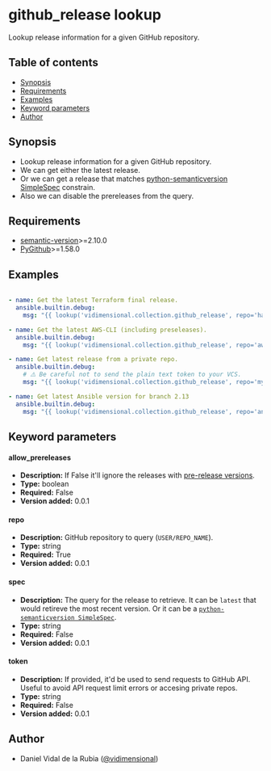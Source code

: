 # github_release lookup

Lookup release information for a given GitHub repository.

## Table of contents

- [Synopsis](#synopsis)
- [Requirements](#requirements)
- [Examples](#examples)
- [Keyword parameters](#keyword-parameters)
- [Author](#author)

## Synopsis

- Lookup release information for a given GitHub repository.
- We can get either the latest release.
- Or we can get a release that matches
[python-semanticversion SimpleSpec](https://python-semanticversion.readthedocs.io/en/latest/reference.html#semantic_version.SimpleSpec)
constrain.
- Also we can disable the prereleases from the query.


## Requirements

- [semantic-version](https://github.com/rbarrois/python-semanticversion)>=2.10.0
- [PyGithub](https://github.com/PyGithub/PyGithub)>=1.58.0

## Examples

```yaml

- name: Get the latest Terraform final release.
  ansible.builtin.debug:
    msg: "{{ lookup('vidimensional.collection.github_release', repo='hashicorp/terraform') }}"

- name: Get the latest AWS-CLI (including preseleases).
  ansible.builtin.debug:
    msg: "{{ lookup('vidimensional.collection.github_release', repo='aws/aws-cli', spec='latest', allow_prereleases=True) }}"

- name: Get latest release from a private repo.
  ansible.builtin.debug:
    # ⚠️ Be careful not to send the plain text token to your VCS.
    msg: "{{ lookup('vidimensional.collection.github_release', repo='myorg/some-private-repo',  token='1234') }}"

- name: Get latest Ansible version for branch 2.13
  ansible.builtin.debug:
    msg: "{{ lookup('vidimensional.collection.github_release', repo='ansible/ansible', spec='>=2.13.0,<2.14') }}"

```

## Keyword parameters


#### allow_prereleases

- **Description:** If False it'll ignore the releases with [pre-release versions](https://semver.org/spec/v2.0.0.html#spec-item-9).
- **Type:** boolean
- **Required:** False
- **Version added:** 0.0.1


#### repo

- **Description:** GitHub repository to query (`USER/REPO_NAME`).
- **Type:** string
- **Required:** True
- **Version added:** 0.0.1


#### spec

- **Description:** The query for the release to retrieve. It can be `latest` that would retireve the most recent version. Or it can be a [`python-semanticversion SimpleSpec`](https://python-semanticversion.readthedocs.io/en/latest/reference.html#semantic_version.SimpleSpec).
- **Type:** string
- **Required:** False
- **Version added:** 0.0.1


#### token

- **Description:** If provided, it'd be used to send requests to GitHub API. Useful to avoid API request limit errors or accesing private repos.
- **Type:** string
- **Required:** False
- **Version added:** 0.0.1



## Author

- Daniel Vidal de la Rubia ([@vidimensional](https://github.com/Vidimensional))
